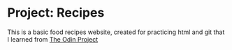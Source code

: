 # Project: Recipes
This is a basic food recipes website, created for practicing html and git that I learned from [The Odin Project](https://www.theodinproject.com)